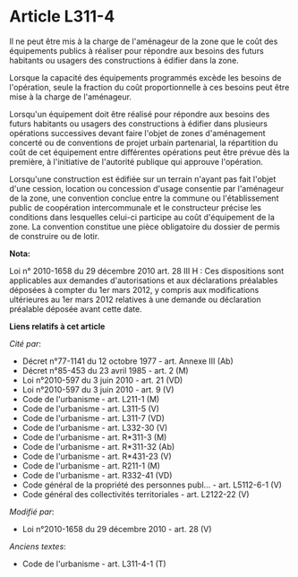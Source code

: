 # Article L311-4

Il ne peut être mis à la charge de l'aménageur de la zone que le coût des équipements publics à réaliser pour répondre aux
besoins des futurs habitants ou usagers des constructions à édifier dans la zone. 

Lorsque la capacité des équipements programmés excède les besoins de l'opération, seule la fraction du coût proportionnelle à
ces besoins peut être mise à la charge de l'aménageur. 

Lorsqu'un équipement doit être réalisé pour répondre aux besoins des futurs habitants ou usagers des constructions à édifier
dans plusieurs opérations successives devant faire l'objet de zones d'aménagement  concerté ou de conventions de projet
urbain partenarial, la répartition du coût de cet équipement entre différentes opérations peut être prévue dès la première, à
l'initiative de l'autorité publique qui approuve l'opération. 

Lorsqu'une construction est édifiée sur un terrain n'ayant pas fait l'objet d'une cession, location ou concession d'usage
consentie par l'aménageur de la zone, une convention conclue entre la commune ou l'établissement public de coopération
intercommunale et le constructeur précise les conditions dans lesquelles celui-ci participe au coût d'équipement de la zone.
La convention constitue une pièce obligatoire du dossier de permis de construire ou de lotir.

**Nota:**

Loi n° 2010-1658 du 29 décembre 2010 art. 28 III H : Ces dispositions sont applicables aux demandes d'autorisations et aux
déclarations préalables déposées à compter du 1er mars 2012, y compris aux modifications ultérieures au 1er mars 2012
relatives à une demande ou déclaration préalable déposée avant cette date.

**Liens relatifs à cet article**

_Cité par_:

  - Décret n°77-1141 du 12 octobre 1977 - art. Annexe III (Ab)
  - Décret n°85-453 du 23 avril 1985 - art. 2 (M)
  - Loi n°2010-597 du 3 juin 2010 - art. 21 (VD)
  - Loi n°2010-597 du 3 juin 2010 - art. 9 (V)
  - Code de l'urbanisme - art. L211-1 (M)
  - Code de l'urbanisme - art. L311-5 (V)
  - Code de l'urbanisme - art. L311-7 (VD)
  - Code de l'urbanisme - art. L332-30 (V)
  - Code de l'urbanisme - art. R*311-3 (M)
  - Code de l'urbanisme - art. R*311-32 (Ab)
  - Code de l'urbanisme - art. R*431-23 (V)
  - Code de l'urbanisme - art. R211-1 (M)
  - Code de l'urbanisme - art. R332-41 (VD)
  - Code général de la propriété des personnes publ... - art. L5112-6-1 (V)
  - Code général des collectivités territoriales - art. L2122-22 (V)

_Modifié par_:

  - Loi n°2010-1658 du 29 décembre 2010 - art. 28 (V)

_Anciens textes_:

  - Code de l'urbanisme - art. L311-4-1 (T)
